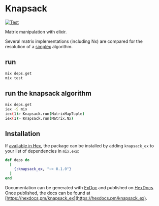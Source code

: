 # Knapsack
[![Test](https://github.com/bougueil/knapsack_ex/actions/workflows/ci.yml/badge.svg)](https://github.com/bougueil/knapsack_ex/actions/workflows/ci.yml)

Matrix manipulation with elixir.

Several matrix implementations (including Nx) are compared for the resolution of a [simplex](https://en.wikipedia.org/wiki/Knapsack_problem) algorithm.


## run
```bash
mix deps.get
mix test
```

## run the knapsack algorithm
```bash
mix deps.get
iex -S mix
iex(1)> Knapsack.run(MatrixMapTuple)
iex(1)> Knapsack.run(Matrix.Nx)
```


## Installation

If [available in Hex](https://hex.pm/docs/publish), the package can be installed
by adding `knapsack_ex` to your list of dependencies in `mix.exs`:

```elixir
def deps do
  [
    {:knapsack_ex, "~> 0.1.0"}
  ]
end
```

Documentation can be generated with [ExDoc](https://github.com/elixir-lang/ex_doc)
and published on [HexDocs](https://hexdocs.pm). Once published, the docs can
be found at [https://hexdocs.pm/knapsack_ex](https://hexdocs.pm/knapsack_ex).
